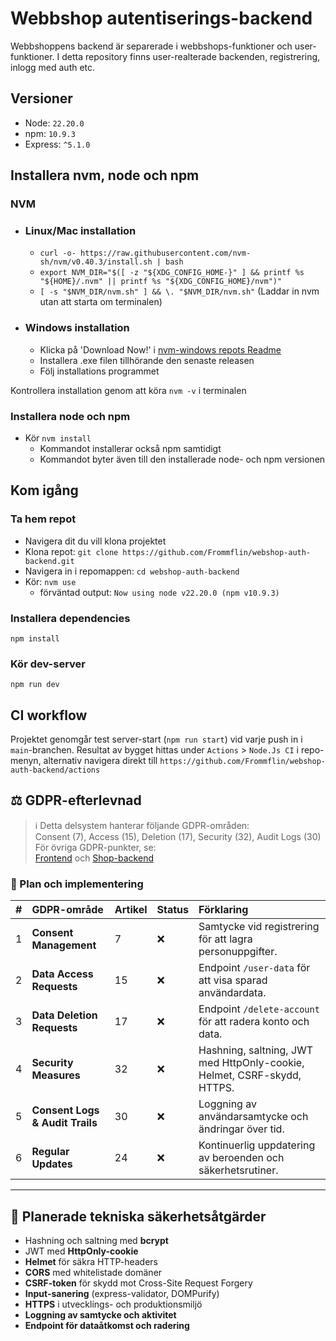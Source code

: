 # Webbshop autentiserings-backend

Webbshoppens backend är separerade i webbshops-funktioner och user-funktioner. I detta repository finns user-realterade backenden, registrering, inlogg med auth etc.

## Versioner

- Node: `22.20.0`
- npm: `10.9.3`
- Express: `^5.1.0`

## Installera nvm, node och npm

### NVM

- ### Linux/Mac installation

  - `curl -o- https://raw.githubusercontent.com/nvm-sh/nvm/v0.40.3/install.sh | bash`
  - `export NVM_DIR="$([ -z "${XDG_CONFIG_HOME-}" ] && printf %s "${HOME}/.nvm" || printf %s "${XDG_CONFIG_HOME}/nvm")"`
  - `[ -s "$NVM_DIR/nvm.sh" ] && \. "$NVM_DIR/nvm.sh"` (Laddar in nvm utan att starta om terminalen)

- ### Windows installation
  - Klicka på 'Download Now!' i [nvm-windows repots Readme](https://github.com/coreybutler/nvm-windows#readme)
  - Installera .exe filen tillhörande den senaste releasen
  - Följ installations programmet

Kontrollera installation genom att köra `nvm -v` i terminalen

### Installera node och npm

- Kör `nvm install`
  - Kommandot installerar också npm samtidigt
  - Kommandot byter även till den installerade node- och npm versionen

## Kom igång

### Ta hem repot

- Navigera dit du vill klona projektet
- Klona repot: `git clone https://github.com/Frommflin/webshop-auth-backend.git`
- Navigera in i repomappen: `cd webshop-auth-backend`
- Kör: `nvm use`
  - förväntad output: `Now using node v22.20.0 (npm v10.9.3)`

### Installera dependencies

`npm install`

### Kör dev-server

`npm run dev`

## CI workflow

Projektet genomgår test server-start (`npm run start`) vid varje push in i `main`-branchen. Resultat av bygget hittas under `Actions` > `Node.Js CI` i repo-menyn, alternativ navigera direkt till `https://github.com/Frommflin/webshop-auth-backend/actions`

## ⚖️ GDPR-efterlevnad

> ℹ️ Detta delsystem hanterar följande GDPR-områden:  
> Consent (7), Access (15), Deletion (17), Security (32), Audit Logs (30)  
> För övriga GDPR-punkter, se:  
> [Frontend](https://github.com/Frommflin/webshop-react-frontend) och [Shop-backend](https://github.com/Frommflin/webshop-shop-backend)

### 📜 Plan och implementering

| # | GDPR-område | Artikel | Status | Förklaring |
|:-:|:-------------|:--------|:--------|:------------|
| 1 | **Consent Management** | 7 | ❌ | Samtycke vid registrering för att lagra personuppgifter. |
| 2 | **Data Access Requests** | 15 | ❌ | Endpoint `/user-data` för att visa sparad användardata. |
| 3 | **Data Deletion Requests** | 17 | ❌ | Endpoint `/delete-account` för att radera konto och data. |
| 4 | **Security Measures** | 32 | ❌ | Hashning, saltning, JWT med HttpOnly-cookie, Helmet, CSRF-skydd, HTTPS. |
| 5 | **Consent Logs & Audit Trails** | 30 | ❌ | Loggning av användarsamtycke och ändringar över tid. |
| 6 | **Regular Updates** | 24 | ❌ | Kontinuerlig uppdatering av beroenden och säkerhetsrutiner. |

---

## 🧩 Planerade tekniska säkerhetsåtgärder

- Hashning och saltning med **bcrypt**
- JWT med **HttpOnly-cookie**
- **Helmet** för säkra HTTP-headers  
- **CORS** med whitelistade domäner  
- **CSRF-token** för skydd mot Cross-Site Request Forgery  
- **Input-sanering** (express-validator, DOMPurify)
- **HTTPS** i utvecklings- och produktionsmiljö
- **Loggning av samtycke och aktivitet**
- **Endpoint för dataåtkomst och radering**